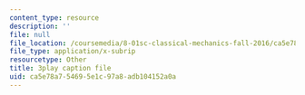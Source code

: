```yaml
---
content_type: resource
description: ''
file: null
file_location: /coursemedia/8-01sc-classical-mechanics-fall-2016/ca5e78a754695e1c97a8adb104152a0a_pW6tqp1zRrg.vtt
file_type: application/x-subrip
resourcetype: Other
title: 3play caption file
uid: ca5e78a7-5469-5e1c-97a8-adb104152a0a
---
```

